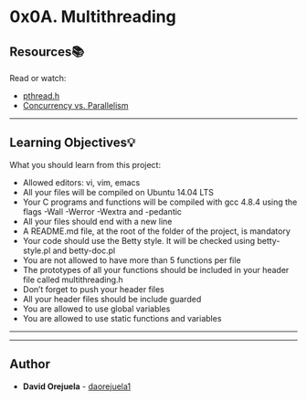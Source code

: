 # 0x0A. Multithreading

## Resources:books:
Read or watch:
* [pthread.h](https://intranet.hbtn.io/rltoken/ccGM2RjgBww5IZaEmxMxXg)
* [Concurrency vs. Parallelism](https://intranet.hbtn.io/rltoken/rlpT0e3hEDFMgzVHLYSNkw)

---
## Learning Objectives:bulb:
What you should learn from this project:

* Allowed editors: vi, vim, emacs
* All your files will be compiled on Ubuntu 14.04 LTS
* Your C programs and functions will be compiled with gcc 4.8.4 using the flags -Wall -Werror -Wextra and -pedantic
* All your files should end with a new line
* A README.md file, at the root of the folder of the project, is mandatory
* Your code should use the Betty style. It will be checked using betty-style.pl and betty-doc.pl
* You are not allowed to have more than 5 functions per file
* The prototypes of all your functions should be included in your header file called multithreading.h
* Don’t forget to push your header files
* All your header files should be include guarded
* You are allowed to use global variables
* You are allowed to use static functions and variables

---
---

## Author
* **David Orejuela** - [daorejuela1](https://github.com/daorejuela1)
